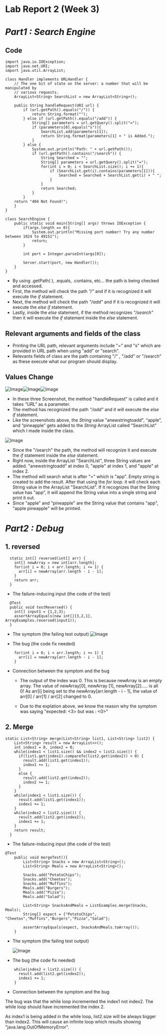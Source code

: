 # Lab Report 2 (Week 3)

# _Part1 : Search Engine_

## Code

```
import java.io.IOException;
import java.net.URI;
import java.util.ArrayList;

class Handler implements URLHandler {
    // The one bit of state on the server: a number that will be manipulated by
    // various requests.
    ArrayList<String> SearchList = new ArrayList<String>();

    public String handleRequest(URI url) {
        if (url.getPath().equals("/")) {
            return String.format("");
        } else if (url.getPath().equals("/add")) {
            String[] parameters = url.getQuery().split("=");
            if (parameters[0].equals("s")){
                SearchList.add(parameters[1]);
                return String.format(parameters[1] + " is Added.");
            }
        } else {
            System.out.println("Path: " + url.getPath());
            if (url.getPath().contains("/search")) {
                String Searched = "";
                String[] parameters = url.getQuery().split("=");
                for(int i = 0; i < SearchList.size(); i += 1){ 
                    if (SearchList.get(i).contains(parameters[1])){ 
                        Searched = Searched + SearchList.get(i) + " ";
                    }
                }
                return Searched;
            }
        }
    return "404 Not Found!";
    }
}

class SearchEngine {
    public static void main(String[] args) throws IOException {
        if(args.length == 0){
            System.out.println("Missing port number! Try any number between 1024 to 49151");
            return;
        }

        int port = Integer.parseInt(args[0]);

        Server.start(port, new Handler());
    }
}
```
   - By using .getPath( ), .equals, .contains, etc... the path is being checked and accessed.
   - First, the method will check the path _“/”_ and if it is recognized it will execute the _if_ statement.
   - Next, the method will check the path _"/add"_ and if it is recognized it will execute the _else if_ statement.
   - Lastly, inside the _else_ statement, if the method recognizes _"/search"_ then it will execute the _if_ statement inside the _else_ statement.

## Relevant arguments and fields of the class

- Printing the URL path, relevant arguments include "=" and "s" which are provided in URL path when using "add" or "search".
- Relevants fields of class are the path containing "/" , "/add" or "/search" as these execute what our program should display.

## Values Change
![Image](anewstringtoadd.png)![Image](apple.png)![Image](pineapple.png)

- In these three Screenshot, the method "handleRequest" is called and it takes _"URL"_ as a parameter.
- The method has recognized the path _"/add"_ and it will execute the _else if_ statement.  
- Like the screenshots above, the _String_ value "anewstringtoadd", “apple”, and “pineapple” gets added to the _String_ ArrayList called "SearchList" which I made inside the class. 


![Image](applepineapple.png)

- Since the "/search" the path, the method will recognize it and execute the _if_ statement inside the _else_ statement. 
- Right now, inside the ArrayList "SearchList", three String values are added. "anewstringtoadd" at index 0, "apple" at index 1, and "apple" at index 2.
- The method will search what is after "_=_" which is "app". Empty string is created to add the result. After that using the _for loop_. it will check each String value in the ArrayList "SearchList". If it recognizes that the String value has "app", it will append the String value into a single string and print it out.
- Since "apple" and "pineapple" are the String value that contains "app", "apple pineapple" will be printed.

# _Part2 : Debug_

## 1. reversed
```
  static int[] reversed(int[] arr) {
    int[] newArray = new int[arr.length];
    for(int i = 0; i < arr.length; i += 1) {
      arr[i] = newArray[arr.length - i - 1];
    }
    return arr;
  }
``` 

- The failure-inducing input (the code of the test)
```
  @Test
  public void testReversed() {
    int[] input1 = {1,2,3};
    assertArrayEquals(new int[]{3,2,1}, ArrayExamples.reversed(input1));
  }
```
- The symptom (the failing test output)
![Image](Symptom.png)

- The bug (the code fix needed)
```
    for(int i = 0; i < arr.length; i += 1) {
      arr[i] = newArray[arr.length - i - 1];
    }
```
- Connection between the symptom and the bug
  - The output of the index was 0. This is because newArray is an empty array. The value of newArray[0], newArray [1], newArray[2]..... is all 0! As arr[i] being set to the newArray[arr.length - i - 1], the value of arr[0] / arr[1] / arr[2] changed to 0.

  - Due to the explation above, we know the reason why the symptom was saying "expected: <3> but was : <0>"

## 2. Merge
```
static List<String> merge(List<String> list1, List<String> list2) {
    List<String> result = new ArrayList<>();
    int index1 = 0, index2 = 0;
    while(index1 < list1.size() && index2 < list2.size()) {
      if(list1.get(index1).compareTo(list2.get(index2)) < 0) {
        result.add(list1.get(index1));
        index1 += 1;
      }
      else {
        result.add(list2.get(index2));
        index2 += 1;
      }
    }
    while(index1 < list1.size()) {
      result.add(list1.get(index1));
      index1 += 1;
    }
    while(index2 < list2.size()) {
      result.add(list2.get(index2));
      index1 += 1;
    }
    return result;
  }
```
- The failure-inducing input (the code of the test)
```
@Test
    public void mergeTest(){
        List<String> Snacks = new ArrayList<String>();
        List<String> Meals = new ArrayList<String>();
        
        Snacks.add("PotatoChips");
        Snacks.add("Cheetos");
        Snacks.add("Muffins");
        Meals.add("Burgers");
        Meals.add("Pizza");
        Meals.add("Salad");
        
        List<String> SnacksAndMeals = ListExamples.merge(Snacks, Meals);
        String[] expect = {"PotatoChips", "Cheetos","Muffins","Burgers","Pizza","Salad"};
        
        assertArrayEquals(expect, SnacksAndMeals.toArray());
    }
```
- The symptom (the failing test output)
  
  ![Image](merge.png)
- The bug (the code fix needed)
```
    while(index2 < list2.size()) {
      result.add(list2.get(index2));
      index1 += 1;
    }
```
- Connection between the symptom and the bug

The bug was that the while loop incremented the index1 not index2. The while loop should have incremented the index 2. 

As index1 is being added in the while loop, list2.size will be always bigger than index2. This will cause an infinite loop which results showing "java.lang.OutOfMemoryError".